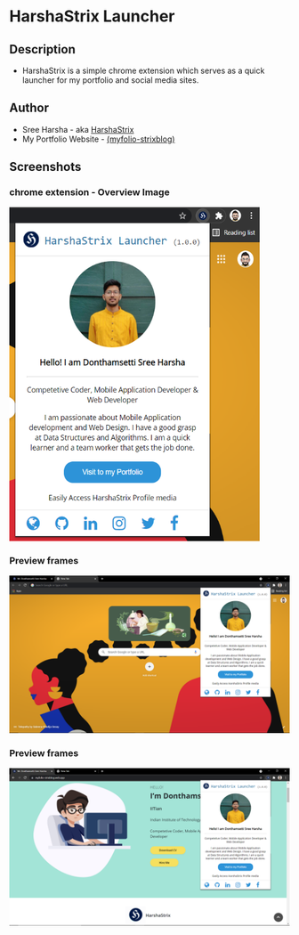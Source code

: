 # HarshaStrix Launcher
## Description
* HarshaStrix is a simple chrome extension which serves as a quick launcher for my portfolio and social media sites.

## Author
* Sree Harsha - aka [HarshaStrix][website]
* My Portfolio Website - [(myfolio-strixblog)][website]

[website]: https://myfolio-strixblog.web.app/

## Screenshots
### chrome extension - Overview Image
<img src="strix-launcher/images/2.png" width="450" height="600">

### Preview frames
<img src="strix-launcher/images/1.png">

### Preview frames
<img src="strix-launcher/images/3.png">
